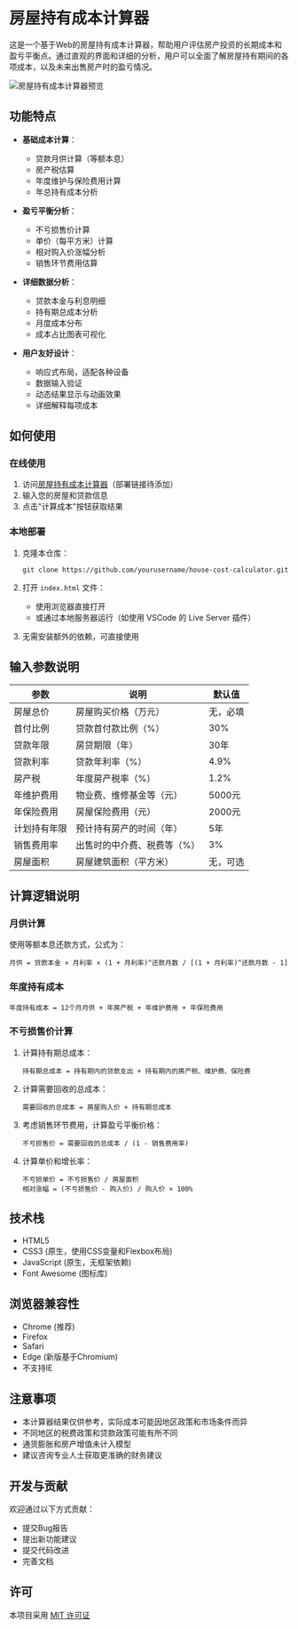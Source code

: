 # 房屋持有成本计算器

这是一个基于Web的房屋持有成本计算器，帮助用户评估房产投资的长期成本和盈亏平衡点。通过直观的界面和详细的分析，用户可以全面了解房屋持有期间的各项成本，以及未来出售房产时的盈亏情况。

![房屋持有成本计算器预览](preview.png)

## 功能特点

- **基础成本计算**：
  - 贷款月供计算（等额本息）
  - 房产税估算
  - 年度维护与保险费用计算
  - 年总持有成本分析

- **盈亏平衡分析**：
  - 不亏损售价计算
  - 单价（每平方米）计算
  - 相对购入价涨幅分析
  - 销售环节费用估算

- **详细数据分析**：
  - 贷款本金与利息明细
  - 持有期总成本分析
  - 月度成本分布
  - 成本占比图表可视化

- **用户友好设计**：
  - 响应式布局，适配各种设备
  - 数据输入验证
  - 动态结果显示与动画效果
  - 详细解释每项成本

## 如何使用

### 在线使用

1. 访问[房屋持有成本计算器](#)（部署链接待添加）
2. 输入您的房屋和贷款信息
3. 点击"计算成本"按钮获取结果

### 本地部署

1. 克隆本仓库：
   ```
   git clone https://github.com/yourusername/house-cost-calculator.git
   ```

2. 打开 `index.html` 文件：
   - 使用浏览器直接打开
   - 或通过本地服务器运行（如使用 VSCode 的 Live Server 插件）

3. 无需安装额外的依赖，可直接使用

## 输入参数说明

| 参数 | 说明 | 默认值 |
|------|------|-------|
| 房屋总价 | 房屋购买价格（万元） | 无，必填 |
| 首付比例 | 贷款首付款比例（%） | 30% |
| 贷款年限 | 房贷期限（年） | 30年 |
| 贷款利率 | 贷款年利率（%） | 4.9% |
| 房产税 | 年度房产税率（%） | 1.2% |
| 年维护费用 | 物业费、维修基金等（元） | 5000元 |
| 年保险费用 | 房屋保险费用（元） | 2000元 |
| 计划持有年限 | 预计持有房产的时间（年） | 5年 |
| 销售费用率 | 出售时的中介费、税费等（%） | 3% |
| 房屋面积 | 房屋建筑面积（平方米） | 无，可选 |

## 计算逻辑说明

### 月供计算
使用等额本息还款方式，公式为：
```
月供 = 贷款本金 × 月利率 × (1 + 月利率)^还款月数 / [(1 + 月利率)^还款月数 - 1]
```

### 年度持有成本
```
年度持有成本 = 12个月月供 + 年房产税 + 年维护费用 + 年保险费用
```

### 不亏损售价计算
1. 计算持有期总成本：
   ```
   持有期总成本 = 持有期内的贷款支出 + 持有期内的房产税、维护费、保险费
   ```

2. 计算需要回收的总成本：
   ```
   需要回收的总成本 = 房屋购入价 + 持有期总成本
   ```

3. 考虑销售环节费用，计算盈亏平衡价格：
   ```
   不亏损售价 = 需要回收的总成本 / (1 - 销售费用率)
   ```

4. 计算单价和增长率：
   ```
   不亏损单价 = 不亏损售价 / 房屋面积
   相对涨幅 = (不亏损售价 - 购入价) / 购入价 × 100%
   ```

## 技术栈

- HTML5
- CSS3 (原生，使用CSS变量和Flexbox布局)
- JavaScript (原生，无框架依赖)
- Font Awesome (图标库)

## 浏览器兼容性

- Chrome (推荐)
- Firefox
- Safari
- Edge (新版基于Chromium)
- 不支持IE

## 注意事项

- 本计算器结果仅供参考，实际成本可能因地区政策和市场条件而异
- 不同地区的税费政策和贷款政策可能有所不同
- 通货膨胀和房产增值未计入模型
- 建议咨询专业人士获取更准确的财务建议

## 开发与贡献

欢迎通过以下方式贡献：
- 提交Bug报告
- 提出新功能建议
- 提交代码改进
- 完善文档

## 许可

本项目采用 [MIT 许可证](LICENSE) 